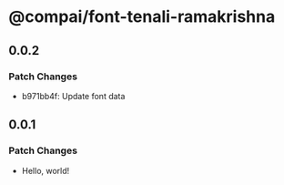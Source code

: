# @compai/font-tenali-ramakrishna

## 0.0.2

### Patch Changes

- b971bb4f: Update font data

## 0.0.1

### Patch Changes

- Hello, world!

